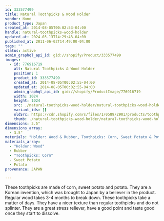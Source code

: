 ```yaml
---
id: 333577499
title: Natural Toothpicks & Wood Holder
vendor: None
product_type: Japan
created_at: 2014-08-05T00:02:53-04:00
handle: natural-toothpicks-wood-holder
updated_at: 2024-03-13T14:29:43-04:00
published_at: 2011-06-02T14:49:00-04:00
tags: ""
status: active
admin_graphql_api_id: gid://shopify/Product/333577499
images:
  - id: 776916719
    alt: Natural Toothpicks & Wood Holder
    position: 1
    product_id: 333577499
    created_at: 2014-08-05T00:02:55-04:00
    updated_at: 2014-08-05T00:02:55-04:00
    admin_graphql_api_id: gid://shopify/ProductImage/776916719
    width: 1024
    height: 1024
    src: ./natural-toothpicks-wood-holder/natural-toothpicks-wood-holder__0.jpg
    variant_ids: []
    oldSrc: https://cdn.shopify.com/s/files/1/0589/2901/products/toothpicks3.jpeg?v=1407211375
    thumb: ./natural-toothpicks-wood-holder/natural-toothpicks-wood-holder__0-thumb.jpg
dimensions: 3.5"
dimensions_array:
  - 3.5"
materials: "Holder: Wood & Rubber, Toothpicks: Corn, Sweet Potato & Potato"
materials_array:
  - "Holder: Wood"
  - Rubber
  - "Toothpicks: Corn"
  - Sweet Potato
  - Potato
provenance: JAPAN

---
```


These toothpicks are made of corn, sweet potato and potato. They are a Korean invention, which was brought to Japan by a believer in the product. Regular wood takes 3-4 months to break down. These toothpicks take a matter of days. They have a nicer texture than regular toothpicks and do not splinter. They are a great stress reliever, have a good point and taste good once they start to dissolve.